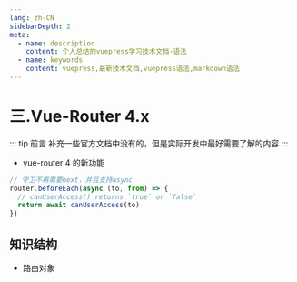 ```yaml
---
lang: zh-CN
sidebarDepth: 2
meta:
  - name: description
    content: 个人总结的vuepress学习技术文档-语法
  - name: keywords
    content: vuepress,最新技术文档,vuepress语法,markdown语法
---
```


# 三.Vue-Router 4.x

::: tip 前言
补充一些官方文档中没有的，但是实际开发中最好需要了解的内容
:::

- vue-router 4 的新功能

```js
// 守卫不再需要next，并且支持async
router.beforeEach(async (to, from) => {
  // canUserAccess() returns `true` or `false`
  return await canUserAccess(to)
})
```

## 知识结构

- 路由对象
